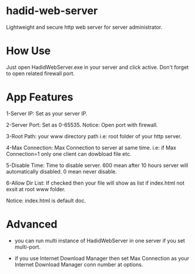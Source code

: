 # hadid-web-server
Lightweight and secure http web server for server administrator.

# How Use
Just open HadidWebServer.exe in your server and click active. Don't forget to open related firewall port.

# App Features
 1-Server IP: Set as your server IP.
 
 2-Server Port: Set as 0-65535. Notice: Open port with firewall.
 
 3-Root Path: your www directory path i.e: root folder of your http server. 
 
 4-Max Connection: Max Connection to server at same time. i.e: if Max Connection=1 only one client can dowbload file etc.
 
 5-Disable Time: Time to disable server. 600 mean after 10 hours server will automatically disabled. 0 mean never disable.
 
 6-Allow Dir List: If checked then your file will show as list if index.html not exsit at root www folder.
 
Notice: index.html is default doc.

# Advanced
* you can run multi instance of HadidWebServer in one server if you set multi-port.

* if you use Internet Download Manager then set Max Connection as your Internet Download Manager conn number at options.

